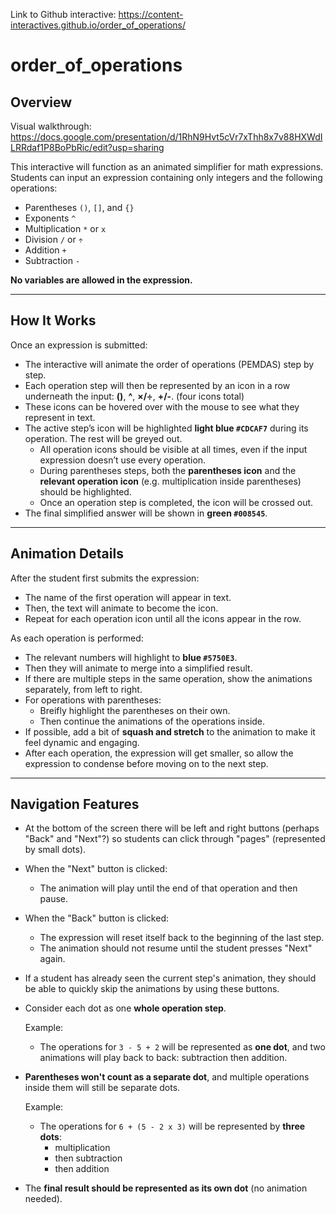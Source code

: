 Link to Github interactive: https://content-interactives.github.io/order_of_operations/

# order_of_operations

## Overview
Visual walkthrough: https://docs.google.com/presentation/d/1RhN9Hvt5cVr7xThh8x7v88HXWdILRRdaf1P8BoPbRic/edit?usp=sharing

This interactive will function as an animated simplifier for math expressions. Students can input an expression containing only integers and the following operations:

- Parentheses `()`, `[]`, and `{}`
- Exponents `^`
- Multiplication `*` or `x`
- Division `/` or `÷`
- Addition `+`
- Subtraction `-`

**No variables are allowed in the expression.**

--- 
## How It Works

Once an expression is submitted:

- The interactive will animate the order of operations (PEMDAS) step by step.
- Each operation step will then be represented by an icon in a row underneath the input: **()**, **^**, **×/÷**, **+/-**. (four icons total)
- These icons can be hovered over with the mouse to see what they represent in text.
- The active step’s icon will be highlighted **light blue `#CDCAF7`** during its operation. The rest will be greyed out.
  - All operation icons should be visible at all times, even if the input expression doesn’t use every operation.
  - During parentheses steps, both the **parentheses icon** and the **relevant operation icon** (e.g. multiplication inside parentheses) should be highlighted.
  - Once an operation step is completed, the icon will be crossed out.
- The final simplified answer will be shown in **green `#008545`**. 

---

## Animation Details

After the student first submits the expression:

- The name of the first operation will appear in text.
- Then, the text will animate to become the icon. 
- Repeat for each operation icon until all the icons appear in the row.
  
As each operation is performed:

- The relevant numbers will highlight to **blue `#5750E3`**.
- Then they will animate to merge into a simplified result.
- If there are multiple steps in the same operation, show the animations separately, from left to right.
- For operations with parentheses:
  - Breifly highlight the parentheses on their own.
  - Then continue the animations of the operations inside.
- If possible, add a bit of **squash and stretch** to the animation to make it feel dynamic and engaging.
- After each operation, the expression will get smaller, so allow the expression to condense before moving on to the next step.

---


## Navigation Features

- At the bottom of the screen there will be left and right buttons (perhaps "Back" and "Next"?) so students can click through "pages" (represented by small dots).
- When the "Next" button is clicked:
  - The animation will play until the end of that operation and then pause.
- When the "Back" button is clicked:
  - The expression will reset itself back to the beginning of the last step.
  - The animation should not resume until the student presses "Next" again.
- If a student has already seen the current step's animation, they should be able to quickly skip the animations by using these buttons.
- Consider each dot as one **whole operation step**.

  Example:
  
  - The operations for `3 - 5 + 2` will be represented as **one dot**, and two animations will play back to back: subtraction then addition.

- **Parentheses won't count as a separate dot**, and multiple operations inside them will still be separate dots.

  Example:

  - The operations for `6 + (5 - 2 x 3)` will be represented by **three dots**:
    - multiplication
    - then subtraction
    - then addition

- The **final result should be represented as its own dot** (no animation needed).